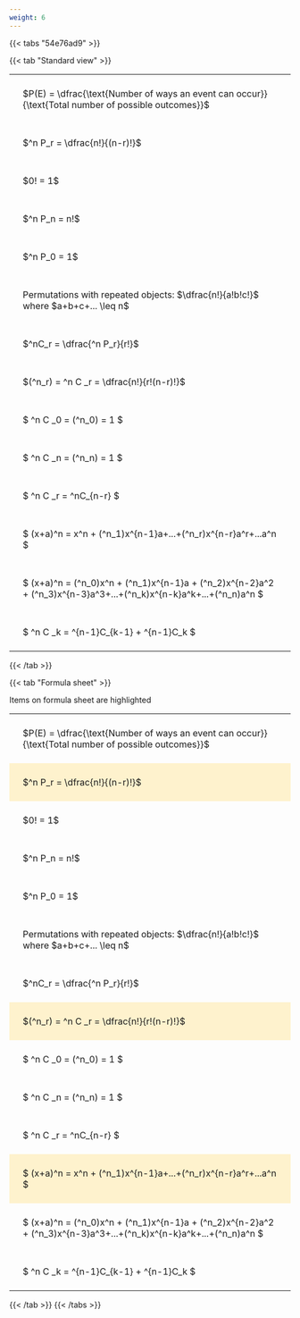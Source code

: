 ```yaml
---
weight: 6
---
```


{{< tabs "54e76ad9" >}}

{{< tab "Standard view" >}}

<style type="text/css">
#T_standard_ad7f645d3e4bafe5 th.col_heading {
  text-align: left;
  font-size: 1em;
}
#T_standard_ad7f645d3e4bafe5 td {
  text-align: left;
  font-size: 1em;
  padding: 1.5em;
}
</style>
<table id="T_standard_ad7f645d3e4bafe5">
  <thead>
  </thead>
  <tbody>
    <tr>
      <td id="T_standard_ad7f645d3e4bafe5_row0_col0" class="data row0 col0" >$P(E) = \dfrac{\text{Number of ways an event can occur}}{\text{Total number of possible outcomes}}$</td>
    </tr>
    <tr>
      <td id="T_standard_ad7f645d3e4bafe5_row1_col0" class="data row1 col0" >$^n P_r = \dfrac{n!}{(n-r)!}$</td>
    </tr>
    <tr>
      <td id="T_standard_ad7f645d3e4bafe5_row2_col0" class="data row2 col0" >$0! = 1$</td>
    </tr>
    <tr>
      <td id="T_standard_ad7f645d3e4bafe5_row3_col0" class="data row3 col0" >$^n P_n = n!$</td>
    </tr>
    <tr>
      <td id="T_standard_ad7f645d3e4bafe5_row4_col0" class="data row4 col0" >$^n P_0 = 1$</td>
    </tr>
    <tr>
      <td id="T_standard_ad7f645d3e4bafe5_row5_col0" class="data row5 col0" >Permutations with repeated objects: $\dfrac{n!}{a!b!c!}$ where $a+b+c+... \leq n$</td>
    </tr>
    <tr>
      <td id="T_standard_ad7f645d3e4bafe5_row6_col0" class="data row6 col0" >$^nC_r = \dfrac{^n P_r}{r!}$</td>
    </tr>
    <tr>
      <td id="T_standard_ad7f645d3e4bafe5_row7_col0" class="data row7 col0" >$(^n_r) = ^n C _r = \dfrac{n!}{r!(n-r)!}$</td>
    </tr>
    <tr>
      <td id="T_standard_ad7f645d3e4bafe5_row8_col0" class="data row8 col0" >$ ^n C _0 = (^n_0) = 1 $</td>
    </tr>
    <tr>
      <td id="T_standard_ad7f645d3e4bafe5_row9_col0" class="data row9 col0" >$ ^n C _n = (^n_n) = 1 $</td>
    </tr>
    <tr>
      <td id="T_standard_ad7f645d3e4bafe5_row10_col0" class="data row10 col0" >$ ^n C _r = ^nC_{n-r} $</td>
    </tr>
    <tr>
      <td id="T_standard_ad7f645d3e4bafe5_row11_col0" class="data row11 col0" >$ (x+a)^n = x^n + (^n_1)x^{n-1}a+...+(^n_r)x^{n-r}a^r+...a^n    $</td>
    </tr>
    <tr>
      <td id="T_standard_ad7f645d3e4bafe5_row12_col0" class="data row12 col0" >$ (x+a)^n = (^n_0)x^n + (^n_1)x^{n-1}a + (^n_2)x^{n-2}a^2 + (^n_3)x^{n-3}a^3+...+(^n_k)x^{n-k}a^k+...+(^n_n)a^n $</td>
    </tr>
    <tr>
      <td id="T_standard_ad7f645d3e4bafe5_row13_col0" class="data row13 col0" >$ ^n C _k = ^{n-1}C_{k-1} + ^{n-1}C_k $</td>
    </tr>
  </tbody>
</table>
{{< /tab >}}

{{< tab "Formula sheet" >}}

Items on formula sheet are highlighted 
<br>
<style type="text/css">
#T_formula_sheet_1c5fc8f668f13a28 th.col_heading {
  text-align: left;
  font-size: 1em;
}
#T_formula_sheet_1c5fc8f668f13a28 td {
  text-align: left;
  font-size: 1em;
  padding: 1.5em;
}
#T_formula_sheet_1c5fc8f668f13a28_row0_col0, #T_formula_sheet_1c5fc8f668f13a28_row2_col0, #T_formula_sheet_1c5fc8f668f13a28_row3_col0, #T_formula_sheet_1c5fc8f668f13a28_row4_col0, #T_formula_sheet_1c5fc8f668f13a28_row5_col0, #T_formula_sheet_1c5fc8f668f13a28_row6_col0, #T_formula_sheet_1c5fc8f668f13a28_row8_col0, #T_formula_sheet_1c5fc8f668f13a28_row9_col0, #T_formula_sheet_1c5fc8f668f13a28_row10_col0, #T_formula_sheet_1c5fc8f668f13a28_row12_col0, #T_formula_sheet_1c5fc8f668f13a28_row13_col0 {
  background-color: rgba(0,0,0,0);
}
#T_formula_sheet_1c5fc8f668f13a28_row1_col0, #T_formula_sheet_1c5fc8f668f13a28_row7_col0, #T_formula_sheet_1c5fc8f668f13a28_row11_col0 {
  background-color: rgba(255,194,10, 0.2);
}
</style>
<table id="T_formula_sheet_1c5fc8f668f13a28">
  <thead>
  </thead>
  <tbody>
    <tr>
      <td id="T_formula_sheet_1c5fc8f668f13a28_row0_col0" class="data row0 col0" >$P(E) = \dfrac{\text{Number of ways an event can occur}}{\text{Total number of possible outcomes}}$</td>
    </tr>
    <tr>
      <td id="T_formula_sheet_1c5fc8f668f13a28_row1_col0" class="data row1 col0" >$^n P_r = \dfrac{n!}{(n-r)!}$</td>
    </tr>
    <tr>
      <td id="T_formula_sheet_1c5fc8f668f13a28_row2_col0" class="data row2 col0" >$0! = 1$</td>
    </tr>
    <tr>
      <td id="T_formula_sheet_1c5fc8f668f13a28_row3_col0" class="data row3 col0" >$^n P_n = n!$</td>
    </tr>
    <tr>
      <td id="T_formula_sheet_1c5fc8f668f13a28_row4_col0" class="data row4 col0" >$^n P_0 = 1$</td>
    </tr>
    <tr>
      <td id="T_formula_sheet_1c5fc8f668f13a28_row5_col0" class="data row5 col0" >Permutations with repeated objects: $\dfrac{n!}{a!b!c!}$ where $a+b+c+... \leq n$</td>
    </tr>
    <tr>
      <td id="T_formula_sheet_1c5fc8f668f13a28_row6_col0" class="data row6 col0" >$^nC_r = \dfrac{^n P_r}{r!}$</td>
    </tr>
    <tr>
      <td id="T_formula_sheet_1c5fc8f668f13a28_row7_col0" class="data row7 col0" >$(^n_r) = ^n C _r = \dfrac{n!}{r!(n-r)!}$</td>
    </tr>
    <tr>
      <td id="T_formula_sheet_1c5fc8f668f13a28_row8_col0" class="data row8 col0" >$ ^n C _0 = (^n_0) = 1 $</td>
    </tr>
    <tr>
      <td id="T_formula_sheet_1c5fc8f668f13a28_row9_col0" class="data row9 col0" >$ ^n C _n = (^n_n) = 1 $</td>
    </tr>
    <tr>
      <td id="T_formula_sheet_1c5fc8f668f13a28_row10_col0" class="data row10 col0" >$ ^n C _r = ^nC_{n-r} $</td>
    </tr>
    <tr>
      <td id="T_formula_sheet_1c5fc8f668f13a28_row11_col0" class="data row11 col0" >$ (x+a)^n = x^n + (^n_1)x^{n-1}a+...+(^n_r)x^{n-r}a^r+...a^n    $</td>
    </tr>
    <tr>
      <td id="T_formula_sheet_1c5fc8f668f13a28_row12_col0" class="data row12 col0" >$ (x+a)^n = (^n_0)x^n + (^n_1)x^{n-1}a + (^n_2)x^{n-2}a^2 + (^n_3)x^{n-3}a^3+...+(^n_k)x^{n-k}a^k+...+(^n_n)a^n $</td>
    </tr>
    <tr>
      <td id="T_formula_sheet_1c5fc8f668f13a28_row13_col0" class="data row13 col0" >$ ^n C _k = ^{n-1}C_{k-1} + ^{n-1}C_k $</td>
    </tr>
  </tbody>
</table>
{{< /tab >}}
{{< /tabs >}}